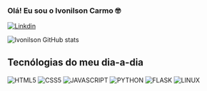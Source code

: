 ### Olá! Eu sou o Ivonilson Carmo 🤓


[![Linkdin](https://img.shields.io/badge/LinkedIn-0077B5?style=for-the-badge&logo=linkedin&logoColor=white)](https://www.linkedin.com/in/ivonilson-carmo-027063231/)


![Ivonilson GitHub stats](https://github-readme-stats.vercel.app/api?username=ivonilson-carmo&show_icons=true&theme=dracula)

## Tecnólogias do meu dia-a-dia
<div style="display: inline_block;">
    <img align="center" alt="HTML5" src="https://img.shields.io/badge/HTML5-E34F26?style=for-the-badge&logo=html5&logoColor=white">
    <img align="center" alt="CSS5" src="https://img.shields.io/badge/CSS3-1572B6?style=for-the-badge&logo=css3&logoColor=white">
    <img align="center" alt="JAVASCRIPT" src="https://img.shields.io/badge/JavaScript-F7DF1E?style=for-the-badge&logo=javascript&logoColor=black">
    <img align="center" alt="PYTHON" src="https://img.shields.io/badge/Python-3776AB?style=for-the-badge&logo=python&logoColor=white">
    <img align="center" alt="FLASK" src="https://img.shields.io/badge/Flask-000000?style=for-the-badge&logo=flask&logoColor=white">
    <img align="center" alt="LINUX" src="https://img.shields.io/badge/Linux-FCC624?style=for-the-badge&logo=linux&logoColor=black">
</div>

